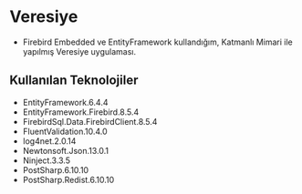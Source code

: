 # Veresiye
- Firebird Embedded ve EntityFramework kullandığım, Katmanlı Mimari ile yapılmış Veresiye uygulaması.
## Kullanılan Teknolojiler
- EntityFramework.6.4.4
- EntityFramework.Firebird.8.5.4
- FirebirdSql.Data.FirebirdClient.8.5.4
- FluentValidation.10.4.0
- log4net.2.0.14
- Newtonsoft.Json.13.0.1
- Ninject.3.3.5
- PostSharp.6.10.10
- PostSharp.Redist.6.10.10

